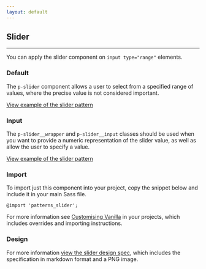 ```yaml
---
layout: default
---
```


## Slider

<hr>

You can apply the slider component on `input type="range"` elements.

### Default

The `p-slider` component allows a user to select from a specified range of values, where the precise value is not considered important.

<a href="/examples/patterns/slider/slider/"
    class="js-example">
View example of the slider pattern
</a>

### Input

The `p-slider__wrapper` and `p-slider__input` classes should be used when you want to provide a numeric representation of the slider value, as well as allow the user to specify a value.

<a href="/examples/patterns/slider/slider-input/"
    class="js-example">
View example of the slider pattern
</a>

### Import

To import just this component into your project, copy the snippet below and include it in your main Sass file.

<pre><code>@import 'patterns_slider';</code></pre>

For more information see [Customising Vanilla](/customising-vanilla/) in your projects, which includes overrides and importing instructions.

### Design

For more information [view the slider design spec](https://github.com/ubuntudesign/vanilla-design/tree/master/Slider), which includes the specification in markdown format and a PNG image.
